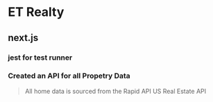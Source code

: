 # ET Realty
## next.js
### jest for test runner
### Created an API for all Propetry Data

> All home data is sourced from the Rapid API US Real Estate API


